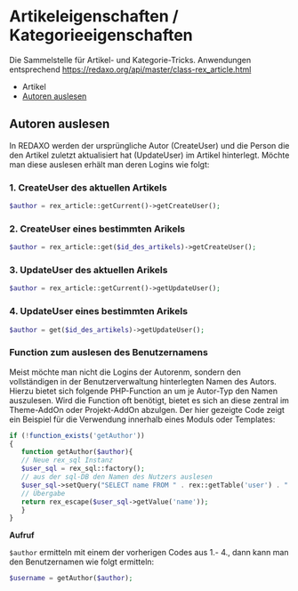 # Artikeleigenschaften / Kategorieeigenschaften

Die Sammelstelle für Artikel- und Kategorie-Tricks. Anwendungen entsprechend https://redaxo.org/api/master/class-rex_article.html 

- Artikel
-   [Autoren auslesen](#autoren)


<a name="autoren"></a>
## Autoren auslesen

In REDAXO werden der ursprüngliche Autor (CreateUser) und die Person die den Artikel zuletzt aktualisiert hat (UpdateUser) im Artikel hinterlegt. 
Möchte man diese auslesen erhält man deren Logins wie folgt: 

### 1. CreateUser des aktuellen Artikels

```php
$author = rex_article::getCurrent()->getCreateUser();
```

### 2. CreateUser eines bestimmten Arikels

```php
$author = rex_article::get($id_des_artikels)->getCreateUser();
```

### 3. UpdateUser des aktuellen Arikels

```php
$author = rex_article::getCurrent()->getUpdateUser();
```

### 4. UpdateUser eines bestimmten Arikels

```php
$author = get($id_des_artikels)->getUpdateUser();
```


### Function zum auslesen des Benutzernamens

Meist möchte man nicht die Logins der Autorenm, sondern den vollständigen in der Benutzerverwaltung hinterlegten Namen des Autors. 
Hierzu bietet sich folgende PHP-Function an um je Autor-Typ den Namen auszulesen. Wird die Function oft benötigt, bietet es sich an diese zentral im Theme-AddOn oder Projekt-AddOn abzulgen. Der hier gezeigte Code zeigt ein Beispiel für die Verwendung innerhalb eines Moduls oder Templates: 

```php 
if (!function_exists('getAuthor'))
{
   function getAuthor($author){
   // Neue rex_sql Instanz
   $user_sql = rex_sql::factory(); 
   // aus der sql-DB den Namen des Nutzers auslesen
   $user_sql->setQuery("SELECT name FROM " . rex::getTable('user') . " WHERE login = :login",  array(":login" => $art_author)); 
   // Übergabe
   return rex_escape($user_sql->getValue('name')); 
   }
}
```

**Aufruf**

`$author` ermitteln mit einem der vorherigen Codes aus 1.- 4., dann kann man den Benutzernamen wie folgt ermitteln: 
 
```php
$username = getAuthor($author);
```




